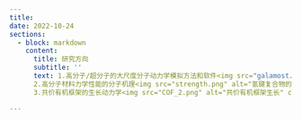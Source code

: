 ```yaml
---
title:
date: 2022-10-24
sections:
  - block: markdown
    content:
      title: 研究方向
      subtitle: ''
      text: 1.高分子/超分子的大尺度分子动力学模拟方法和软件<img src="galamost.png" alt="GALAMOST" class="center-image" />
      2.高分子材料力学性能的分子机理<img src="strength.png" alt="氢键复合物的力学性能" class="center-image" />
      3.共价有机框架的生长动力学<img src="COF_2.png" alt="共价有机框架生长" class="center-image" />

---
```

